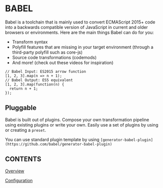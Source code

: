 # BABEL

Babel is a toolchain that is mainly used to convert ECMAScript 2015+ code into a backwards compatible version of JavaScript in current and older browsers or environments. Here are the main things Babel can do for you:

- Transform syntax
- Polyfill features that are missing in your target environment (through a third-party polyfill such as core-js)
- Source code transformations (codemods)
- And more! (check out these videos for inspiration)

```
// Babel Input: ES2015 arrow function
[1, 2, 3].map(n => n + 1);
// Babel Output: ES5 equivalent
[1, 2, 3].map(function(n) {
  return n + 1;
});
```


## Pluggable

Babel is built out of plugins. Compose your own transformation pipeline using existing plugins or write your own. Easily use a set of plugins by using or creating a `preset`.

You can use standard plugin template by using `[generator-babel-plugin](https://github.com/babel/generator-babel-plugin)`


## CONTENTS

[Overview](https://github.com/KrYP70N/BABEL_TUTORIAL/tree/feature/overview)

[Configuration](https://github.com/KrYP70N/BABEL_TUTORIAL/tree/feature/configuration)


